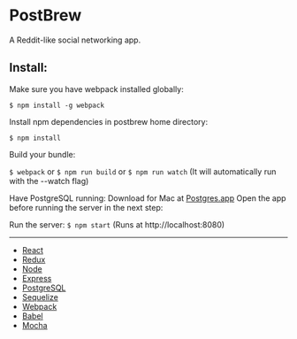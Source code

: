 # PostBrew

A Reddit-like social networking app.

## Install:

Make sure you have webpack installed globally:

`$ npm install -g webpack`

Install npm dependencies in postbrew home directory:

`$ npm install`

Build your bundle:

`$ webpack` or
`$ npm run build` or
`$ npm run watch` (It will automatically run with the --watch flag)

Have PostgreSQL running:
Download for Mac at [Postgres.app](http://postgresapp.com/)
Open the app before running the server in the next step:

Run the server:
`$ npm start` (Runs at http://localhost:8080)

***

- [React](https://github.com/facebook/react)
- [Redux](https://github.com/reactjs/redux)
- [Node](https://github.com/nodejs/node)
- [Express](https://github.com/expressjs/express)
- [PostgreSQL](http://www.postgresql.org/)
- [Sequelize](https://github.com/sequelize/sequelize)
- [Webpack](https://webpack.github.io/">Webpack)
- [Babel](http://babeljs.io)
- [Mocha](https://github.com/mochajs/mocha)
